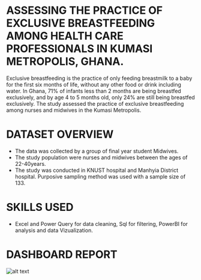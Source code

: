 # ASSESSING THE PRACTICE OF EXCLUSIVE BREASTFEEDING AMONG HEALTH CARE PROFESSIONALS IN KUMASI METROPOLIS, GHANA.

Exclusive breastfeeding is the practice of only feeding breastmilk to a baby for the first six months of life, without any other food or drink including water. In Ghana, 71% of infants less than 2 months are being breastfed exclusively, and by age 4 to 5 months old, only 24% are still being breastfed exclusively.
The study assessed the practice of exclusive breastfeeding among nurses and midwives in the Kumasi Metropolis.

# DATASET OVERVIEW

* The data was collected by a group of final year student Midwives.
* The study population were nurses and midwives between the ages of 22-40years.
* The study was conducted in KNUST hospital and Manhyia District hospital. Purposive sampling method was used with a sample size of 133. 

# SKILLS USED

* Excel and Power Query for data cleaning, Sql for filtering, PowerBI for analysis and data Vizualization.

# DASHBOARD REPORT
![alt text](https://github.com/[username]/[reponame]/blob/[branch]/image.jpg?raw=true)
